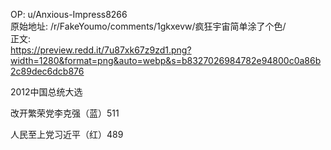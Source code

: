 
OP: u/Anxious-Impress8266  
原始地址: /r/FakeYoumo/comments/1gkxevw/疯狂宇宙简单涂了个色/  
正文:  
https://preview.redd.it/7u87xk67z9zd1.png?width=1280&format=png&auto=webp&s=b8327026984782e94800c0a86b2c89dec6dcb876

2012中国总统大选

改开繁荣党李克强（蓝）511

人民至上党习近平（红）489


